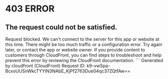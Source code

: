 # 403 ERROR

## The request could not be satisfied.

Request blocked. We can't connect to the server for this app or website at this time. There might be too much traffic or a configuration error. Try again later, or contact the app or website owner. If you provide content to customers through CloudFront, you can find steps to troubleshoot and help prevent this error by reviewing the CloudFront documentation. ```
Generated by cloudfront (CloudFront)
Request ID: k9-vwSpa-BcxoUUSnWkcTYYlN3NAbE_KjPf2763Due04qc37ZQtfAw==

```

